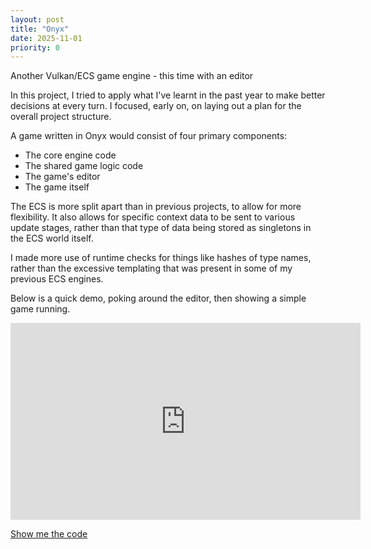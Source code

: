 ```yaml
---
layout: post
title: "Onyx"
date: 2025-11-01
priority: 0
---
```


Another Vulkan/ECS game engine - this time with an editor

In this project, I tried to apply what I've learnt in the past year to make better decisions at every turn.
I focused, early on, on laying out a plan for the overall project structure.

A game written in Onyx would consist of four primary components:
- The core engine code
- The shared game logic code
- The game's editor
- The game itself

The ECS is more split apart than in previous projects, to allow for more flexibility. It also allows for specific
context data to be sent to various update stages, rather than that type of data being stored as singletons in the ECS world itself.

I made more use of runtime checks for things like hashes of type names, rather than the excessive templating that was present
in some of my previous ECS engines.

Below is a quick demo, poking around the editor, then showing a simple game running.

<iframe width="560" height="315" src="https://www.youtube.com/embed/eptxYNMaZvs?si=OekyU9MLDDMdmwKU" title="YouTube video player" frameborder="0" allow="accelerometer; autoplay; clipboard-write; encrypted-media; gyroscope; picture-in-picture; web-share" referrerpolicy="strict-origin-when-cross-origin" allowfullscreen></iframe>

[Show me the code](https://www.github.com/FlitneyR/onyx)
